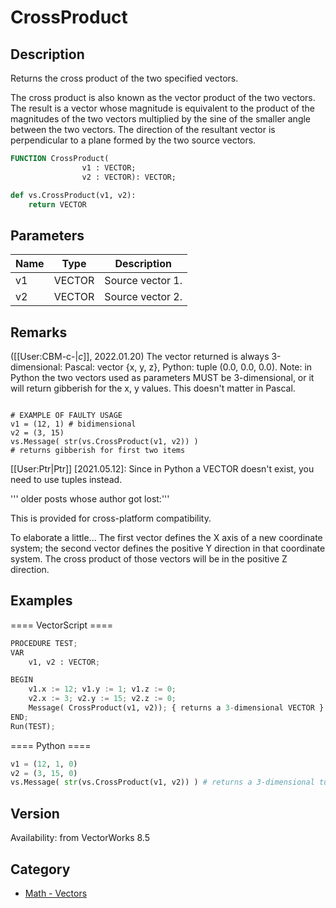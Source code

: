 # CrossProduct

## Description
Returns the cross product of the two specified vectors.

The cross product is also known as the vector product of the two vectors. The result is a vector whose magnitude is equivalent to the product of the magnitudes of the two vectors multiplied by the sine of the smaller angle between the two vectors. The direction of the resultant vector is perpendicular to a plane formed by the two source vectors.

```pascal
FUNCTION CrossProduct(
				v1 : VECTOR;
				v2 : VECTOR): VECTOR;
```

```python
def vs.CrossProduct(v1, v2):
    return VECTOR
```

## Parameters
|Name|Type|Description|
|---|---|---|
|v1|VECTOR|Source vector 1.|
|v2|VECTOR|Source vector 2.|

## Remarks
([[User:CBM-c-|_c_]], 2022.01.20) The vector returned is always 3-dimensional: Pascal: vector {x, y, z}, Python: tuple (0.0, 0.0, 0.0).
Note: in Python the two vectors used as parameters MUST be 3-dimensional, or it will return gibberish for the x, y values. This doesn't matter in Pascal.

<code lang="py">
# EXAMPLE OF FAULTY USAGE
v1 = (12, 1) # bidimensional
v2 = (3, 15) 
vs.Message( str(vs.CrossProduct(v1, v2)) ) 
# returns gibberish for first two items
</code>

[[User:Ptr|Ptr]] [2021.05.12]:
Since in Python a VECTOR doesn't exist, you need to use tuples instead.

''' older posts whose author got lost:'''

This is provided for cross-platform compatibility.

To elaborate a little...
The first vector defines the X axis of a new coordinate system; the second vector defines the positive Y direction in that coordinate system. The cross product of those vectors will be in the positive Z direction.

## Examples
==== VectorScript ====
```python
PROCEDURE TEST;
VAR
    v1, v2 : VECTOR;

BEGIN
    v1.x := 12; v1.y := 1; v1.z := 0;
    v2.x := 3; v2.y := 15; v2.z := 0;
    Message( CrossProduct(v1, v2)); { returns a 3-dimensional VECTOR }
END;
Run(TEST);
```
==== Python ====
```python
v1 = (12, 1, 0)
v2 = (3, 15, 0)
vs.Message( str(vs.CrossProduct(v1, v2)) ) # returns a 3-dimensional tuple
```

## Version
Availability: from VectorWorks 8.5

## Category
* [Math - Vectors](../Categories/Math%20-%20Vectors.md)
